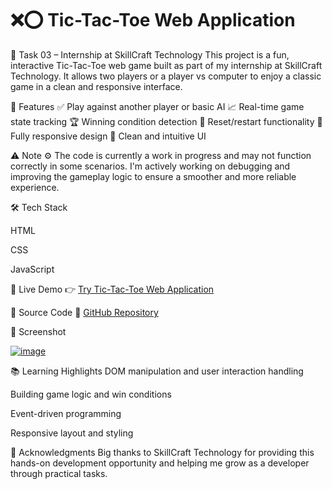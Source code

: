 # ❌⭕ Tic-Tac-Toe Web Application

📌 Task 03 – Internship at SkillCraft Technology
This project is a fun, interactive Tic-Tac-Toe web game built as part of my internship at SkillCraft Technology. It allows two players or a player vs computer to enjoy a classic game in a clean and responsive interface.

🚀 Features
✅ Play against another player or basic AI
📈 Real-time game state tracking
🏆 Winning condition detection
🔁 Reset/restart functionality
📱 Fully responsive design
🎨 Clean and intuitive UI

⚠️ Note
⚙️ The code is currently a work in progress and may not function correctly in some scenarios.
I'm actively working on debugging and improving the gameplay logic to ensure a smoother and more reliable experience.

🛠️ Tech Stack

<p>HTML</p>
<p>CSS</p>
<p>JavaScript</p>

🔗 Live Demo
👉 [Try Tic-Tac-Toe Web Application ](https://vasanth-kumar-009.github.io/SCT_WD_3/)

📂 Source Code
📁 [GitHub Repository](https://github.com/vasanth-kumar-009/SCT_WD_3)

📸 Screenshot

<a href="https://ibb.co/RTDkGp9s"><img src="https://i.ibb.co/s9Vdpv2N/image.png" alt="image" border="0"></a>

📚 Learning Highlights
DOM manipulation and user interaction handling

Building game logic and win conditions

Event-driven programming

Responsive layout and styling

🙌 Acknowledgments
Big thanks to SkillCraft Technology for providing this hands-on development opportunity and helping me grow as a developer through practical tasks.
